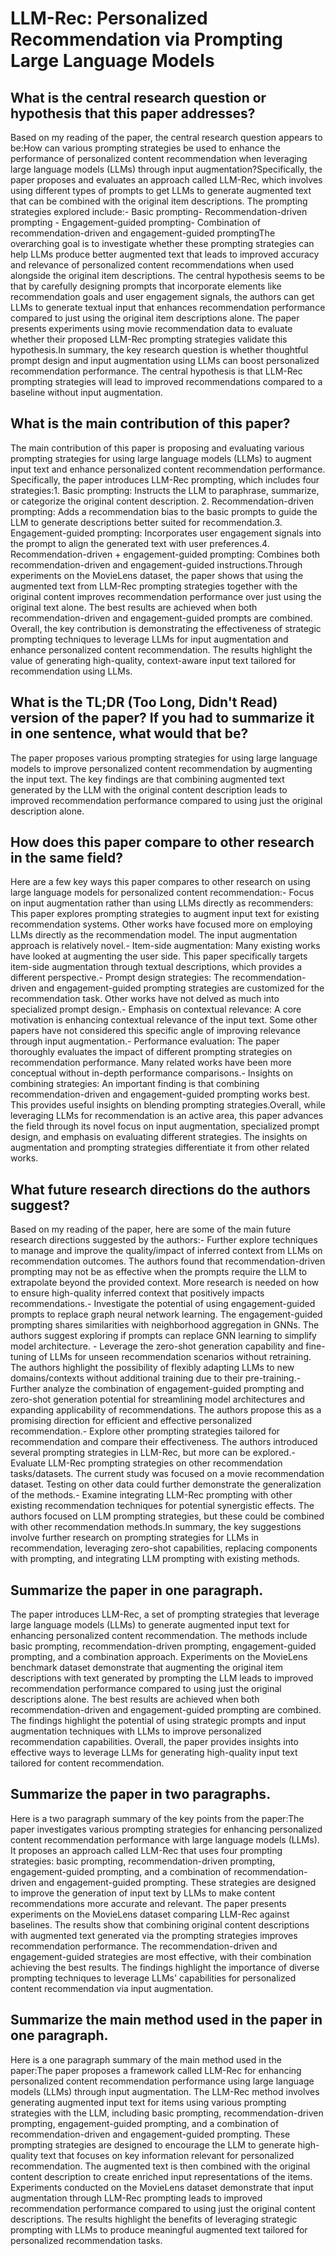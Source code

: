 # LLM-Rec: Personalized Recommendation via Prompting Large Language Models

## What is the central research question or hypothesis that this paper addresses?

Based on my reading of the paper, the central research question appears to be:How can various prompting strategies be used to enhance the performance of personalized content recommendation when leveraging large language models (LLMs) through input augmentation?Specifically, the paper proposes and evaluates an approach called LLM-Rec, which involves using different types of prompts to get LLMs to generate augmented text that can be combined with the original item descriptions. The prompting strategies explored include:- Basic prompting- Recommendation-driven prompting  - Engagement-guided prompting- Combination of recommendation-driven and engagement-guided promptingThe overarching goal is to investigate whether these prompting strategies can help LLMs produce better augmented text that leads to improved accuracy and relevance of personalized content recommendations when used alongside the original item descriptions. The central hypothesis seems to be that by carefully designing prompts that incorporate elements like recommendation goals and user engagement signals, the authors can get LLMs to generate textual input that enhances recommendation performance compared to just using the original item descriptions alone. The paper presents experiments using movie recommendation data to evaluate whether their proposed LLM-Rec prompting strategies validate this hypothesis.In summary, the key research question is whether thoughtful prompt design and input augmentation using LLMs can boost personalized recommendation performance. The central hypothesis is that LLM-Rec prompting strategies will lead to improved recommendations compared to a baseline without input augmentation.


## What is the main contribution of this paper?

The main contribution of this paper is proposing and evaluating various prompting strategies for using large language models (LLMs) to augment input text and enhance personalized content recommendation performance. Specifically, the paper introduces LLM-Rec prompting, which includes four strategies:1. Basic prompting: Instructs the LLM to paraphrase, summarize, or categorize the original content description. 2. Recommendation-driven prompting: Adds a recommendation bias to the basic prompts to guide the LLM to generate descriptions better suited for recommendation.3. Engagement-guided prompting: Incorporates user engagement signals into the prompt to align the generated text with user preferences.4. Recommendation-driven + engagement-guided prompting: Combines both recommendation-driven and engagement-guided instructions.Through experiments on the MovieLens dataset, the paper shows that using the augmented text from LLM-Rec prompting strategies together with the original content improves recommendation performance over just using the original text alone. The best results are achieved when both recommendation-driven and engagement-guided prompts are combined. Overall, the key contribution is demonstrating the effectiveness of strategic prompting techniques to leverage LLMs for input augmentation and enhance personalized content recommendation. The results highlight the value of generating high-quality, context-aware input text tailored for recommendation using LLMs.


## What is the TL;DR (Too Long, Didn't Read) version of the paper? If you had to summarize it in one sentence, what would that be?

The paper proposes various prompting strategies for using large language models to improve personalized content recommendation by augmenting the input text. The key findings are that combining augmented text generated by the LLM with the original content description leads to improved recommendation performance compared to using just the original description alone.


## How does this paper compare to other research in the same field?

Here are a few key ways this paper compares to other research on using large language models for personalized content recommendation:- Focus on input augmentation rather than using LLMs directly as recommenders: This paper explores prompting strategies to augment input text for existing recommendation systems. Other works have focused more on employing LLMs directly as the recommendation model. The input augmentation approach is relatively novel.- Item-side augmentation: Many existing works have looked at augmenting the user side. This paper specifically targets item-side augmentation through textual descriptions, which provides a different perspective.- Prompt design strategies: The recommendation-driven and engagement-guided prompting strategies are customized for the recommendation task. Other works have not delved as much into specialized prompt design.- Emphasis on contextual relevance: A core motivation is enhancing contextual relevance of the input text. Some other papers have not considered this specific angle of improving relevance through input augmentation.- Performance evaluation: The paper thoroughly evaluates the impact of different prompting strategies on recommendation performance. Many related works have been more conceptual without in-depth performance comparisons.- Insights on combining strategies: An important finding is that combining recommendation-driven and engagement-guided prompting works best. This provides useful insights on blending prompting strategies.Overall, while leveraging LLMs for recommendation is an active area, this paper advances the field through its novel focus on input augmentation, specialized prompt design, and emphasis on evaluating different strategies. The insights on augmentation and prompting strategies differentiate it from other related works.


## What future research directions do the authors suggest?

Based on my reading of the paper, here are some of the main future research directions suggested by the authors:- Further explore techniques to manage and improve the quality/impact of inferred context from LLMs on recommendation outcomes. The authors found that recommendation-driven prompting may not be as effective when the prompts require the LLM to extrapolate beyond the provided context. More research is needed on how to ensure high-quality inferred context that positively impacts recommendations.- Investigate the potential of using engagement-guided prompts to replace graph neural network learning. The engagement-guided prompting shares similarities with neighborhood aggregation in GNNs. The authors suggest exploring if prompts can replace GNN learning to simplify model architecture. - Leverage the zero-shot generation capability and fine-tuning of LLMs for unseen recommendation scenarios without retraining. The authors highlight the possibility of flexibly adapting LLMs to new domains/contexts without additional training due to their pre-training.- Further analyze the combination of engagement-guided prompting and zero-shot generation potential for streamlining model architectures and expanding applicability of recommendations. The authors propose this as a promising direction for efficient and effective personalized recommendation.- Explore other prompting strategies tailored for recommendation and compare their effectiveness. The authors introduced several prompting strategies in LLM-Rec, but more can be explored.- Evaluate LLM-Rec prompting strategies on other recommendation tasks/datasets. The current study was focused on a movie recommendation dataset. Testing on other data could further demonstrate the generalization of the methods.- Examine integrating LLM-Rec prompting with other existing recommendation techniques for potential synergistic effects. The authors focused on LLM prompting strategies, but these could be combined with other recommendation methods.In summary, the key suggestions involve further research on prompting strategies for LLMs in recommendation, leveraging zero-shot capabilities, replacing components with prompting, and integrating LLM prompting with existing methods.


## Summarize the paper in one paragraph.

The paper introduces LLM-Rec, a set of prompting strategies that leverage large language models (LLMs) to generate augmented input text for enhancing personalized content recommendation. The methods include basic prompting, recommendation-driven prompting, engagement-guided prompting, and a combination approach. Experiments on the MovieLens benchmark dataset demonstrate that augmenting the original item descriptions with text generated by prompting the LLM leads to improved recommendation performance compared to using just the original descriptions alone. The best results are achieved when both recommendation-driven and engagement-guided prompting are combined. The findings highlight the potential of using strategic prompts and input augmentation techniques with LLMs to improve personalized recommendation capabilities. Overall, the paper provides insights into effective ways to leverage LLMs for generating high-quality input text tailored for content recommendation.


## Summarize the paper in two paragraphs.

Here is a two paragraph summary of the key points from the paper:The paper investigates various prompting strategies for enhancing personalized content recommendation performance with large language models (LLMs). It proposes an approach called LLM-Rec that uses four prompting strategies: basic prompting, recommendation-driven prompting, engagement-guided prompting, and a combination of recommendation-driven and engagement-guided prompting. These strategies are designed to improve the generation of input text by LLMs to make content recommendations more accurate and relevant. The paper presents experiments on the MovieLens dataset comparing LLM-Rec against baselines. The results show that combining original content descriptions with augmented text generated via the prompting strategies improves recommendation performance. The recommendation-driven and engagement-guided strategies are most effective, with their combination achieving the best results. The findings highlight the importance of diverse prompting techniques to leverage LLMs' capabilities for personalized content recommendation via input augmentation.


## Summarize the main method used in the paper in one paragraph.

Here is a one paragraph summary of the main method used in the paper:The paper proposes a framework called LLM-Rec for enhancing personalized content recommendation performance using large language models (LLMs) through input augmentation. The LLM-Rec method involves generating augmented input text for items using various prompting strategies with the LLM, including basic prompting, recommendation-driven prompting, engagement-guided prompting, and a combination of recommendation-driven and engagement-guided prompting. These prompting strategies are designed to encourage the LLM to generate high-quality text that focuses on key information relevant for personalized recommendation. The augmented text is then combined with the original content description to create enriched input representations of the items. Experiments conducted on the MovieLens dataset demonstrate that input augmentation through LLM-Rec prompting leads to improved recommendation performance compared to using just the original content descriptions. The results highlight the benefits of leveraging strategic prompting with LLMs to produce meaningful augmented text tailored for personalized recommendation tasks.

